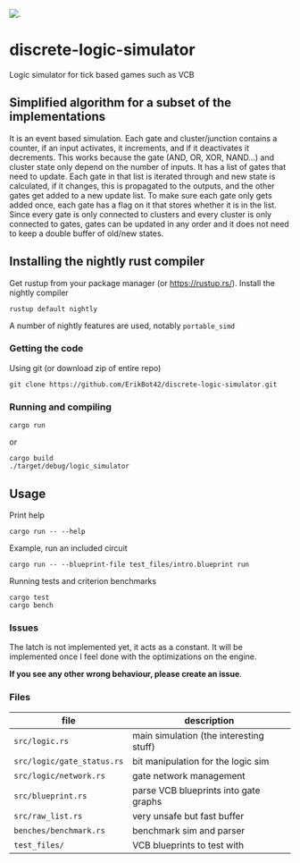 ![.](https://github.com/ErikBot42/discrete-logic-simulator/actions/workflows/rust.yml/badge.svg)
# discrete-logic-simulator
Logic simulator for tick based games such as VCB

## Simplified algorithm for a subset of the implementations
It is an event based simulation.
Each gate and cluster/junction contains a counter, if an input activates, it increments, and if it deactivates it decrements.
This works because the gate (AND, OR, XOR, NAND...) and cluster state only depend on the number of inputs.
It has a list of gates that need to update.
Each gate in that list is iterated through and new state is calculated, if it changes, this is propagated to the outputs, and the other gates get added to a new update list.
To make sure each gate only gets added once, each gate has a flag on it that stores whether it is in the list.
Since every gate is only connected to clusters and every cluster is only connected to gates, gates can be updated in any order and it does not need to keep a double buffer of old/new states.

## Installing the nightly rust compiler
Get rustup from your package manager (or https://rustup.rs/).
Install the nightly compiler
```
rustup default nightly
```
A number of nightly features are used, notably `portable_simd`
### Getting the code
Using git (or download zip of entire repo)
```
git clone https://github.com/ErikBot42/discrete-logic-simulator.git
```
### Running and compiling
```
cargo run
```
or
```
cargo build
./target/debug/logic_simulator
```
## Usage
Print help
```
cargo run -- --help
```
Example, run an included circuit
```
cargo run -- --blueprint-file test_files/intro.blueprint run
```
Running tests and criterion benchmarks
```
cargo test
cargo bench
```
### Issues
The latch is not implemented yet, it acts as a constant.
It will be implemented once I feel done with the optimizations on the engine.

**If you see any other wrong behaviour, please create an issue**.

### Files
| file | description |
| --- | --- |
| `src/logic.rs` | main simulation (the interesting stuff) |
| `src/logic/gate_status.rs` | bit manipulation for the logic sim |
| `src/logic/network.rs` | gate network management |
| `src/blueprint.rs` | parse VCB blueprints into gate graphs |
| `src/raw_list.rs` | very unsafe but fast buffer |
| `benches/benchmark.rs` | benchmark sim and parser |
| `test_files/` | VCB blueprints to test with |


